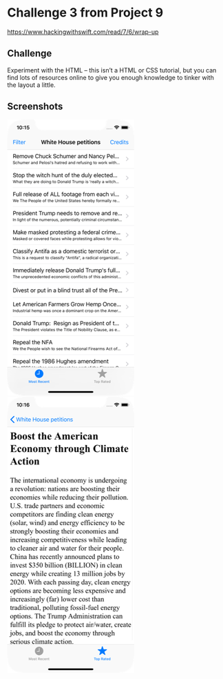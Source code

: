 # Challenge 3 from Project 9

https://www.hackingwithswift.com/read/7/6/wrap-up

## Challenge

Experiment with the HTML – this isn’t a HTML or CSS tutorial, but you can find lots of resources online to give you enough knowledge to tinker with the layout a little.

## Screenshots

![screenshot1](screenshots/screen01.png)
![screenshot2](screenshots/screen02.png)
